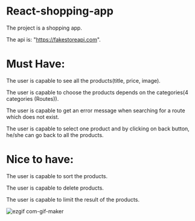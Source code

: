 # React-shopping-app

The project is a shopping app.

The api is: "https://fakestoreapi.com".

# Must Have:

The user is capable to see all the products(title, price, image).

The user is capable to choose the products depends on the categories(4 categories (Routes)).

The user is capable to get an error message when searching for a route which does not exist.

The user is capable to select one product and by clicking on back button, he/she can go back to all the products.



# Nice to have:

The user is capable to sort the products.

The user is capable to delete products.

The user is capable to limit the result of the products.


![ezgif com-gif-maker](https://user-images.githubusercontent.com/63319487/136198500-1de6ef3d-25c9-4d35-bc06-72084913f6b2.gif)

